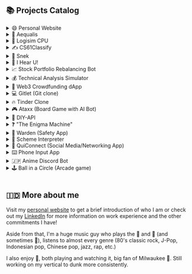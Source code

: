 ## 📚 Projects Catalog

<details>
  <summary> 😄 Personal Website </summary>
  
  - [Repo link](https://github.com/aardisaputra/aardisaputra.github.io)
  
  - Languages used: Javascript, HTML, CSS
  
  - Frameworks/libraries used: React.js, Material-UI  
  <br/>
  
</details>

<details>
  <summary> 🏥 Aequalis </summary>
  
  - [Repo link](https://github.com/aardisaputra/calhacks22)
  
  - Languages used: Javascript, HTML, CSS, Rust, Python
  
  - Frameworks/libraries used: React.js, Express.js, Flask, CockroachDB, Solana
  <br/>
  
</details>

<details>
  <summary> 🔌 Logisim CPU </summary>
  
  - [Repo link](https://github.com/aardisaputra/logisim_cpu)
  
  - Tools used: Logisim  
  <br/>
  
</details>

<details>
  <summary> ✍️ CS61Classify </summary>
  
  - [Repo link](https://github.com/aardisaputra/cs61classify)
  
  - Languages used: RISC-V
  
  - Frameworks/libraries used: Venus
  <br/>
  
</details>

<details>
  <summary> 🐍 Snek </summary>
  
  - [Repo link](https://github.com/aardisaputra/snek)
  
  - Languages used: C
  
  - Frameworks/libraries used: cgdb, Valgrind
  <br/>
  
</details>

<details>
  <summary> 🎵 I Hear U! </summary>
  
  - [Repo link](https://github.com/aardisaputra/i-hear-u)
  
  - Languages used: Javascript, HTML, CSS
  
  - Frameworks/libraries used: Next.js, Material-UI, Express.js, Firebase, Spotify API  
  <br/>
  
</details>

<details>
  <summary> 📈 Stock Portfolio Rebalancing Bot </summary>
  
  - [Repo link](https://github.com/aardisaputra/uchicago_case3)
  
  - Languages used: Python
  
  - Frameworks/libraries used: Numpy, Scipy, Pandas
  <br/>
  
</details>

<details>
  <summary> 💰 Technical Analysis Simulator </summary>
  
  - Frontend
    * [Repo link](https://github.com/aardisaputra/ta_sim_frontend)
    * Languages used: Javascript, HTML, CSS
    * Frameworks/libraries used: React.js, Bootstrap, chart.js, axios
  
  - Backend
    * [Repo link](https://github.com/bradley-tian/TA_Backend)
    * Languages used: Python, SQL
    * Frameworks/libraries used: Flask, Numpy, Pandas, yfinance, sqlite3
  <br/>
  
</details>

<details>
  <summary> 💸 Web3 Crowdfunding dApp </summary>
  
  - [Repo link](https://github.com/aardisaputra/eth-crowdfunding)
  
  - Languages used: Javscript, Solidity, HTML
  
  - Frameworks/libraries used: Hardhat (Ethereum)
  
  - Other technologies used: Chainlink, Ganache
  <br/>
  
</details>

<details>
  <summary> 💻 Gitlet (Git clone) </summary>
  
  - [Repo link](https://github.com/aardisaputra/gitlet)
  
  - Languages used: Java
  
  - Frameworks/libraries used: JUnit
  <br/>
  
</details>

<details>
  <summary> 🔥 Tinder Clone </summary>
  
  - [Repo link](https://github.com/aardisaputra/tinder-clone)
  
  - Languages used: Javascript (Node.js), CSS, HTML
  
  - Frameworks/libraries used: React.js, MongoDB/mongoose, express.js, axios 
  <br/>
  
</details>

<details>
  <summary> 🎮 Ataxx (Board Game with AI Bot) </summary>
  
  - [Repo link](https://github.com/aardisaputra/ataxx)
  
  - Languages used: Java
  
  - Frameworks/libraries used: JUnit
  <br/>
  
</details>

<details>
  <summary> 🔰 DIY-API </summary>
  
  - [Repo link](https://github.com/aardisaputra/diy-api)
  
  - Languages used: Python
  
  - Frameworks/libraries used: Flask, Pandas, Gunicorn
  
  - Other technologies used: Heroku
  <br/>
  
</details>

<details>
  <summary> ❓ "The Enigma Machine" </summary>
  
  - [Repo link](https://github.com/aardisaputra/enigma)
  
  - Languages used: Java
  
  - Frameworks/libraries used: JUnit
  <br/>
  
</details>

<details>
  <summary> 🚓 Warden (Safety App) </summary>
  
  - [Repo link](https://github.com/aardisaputra/Warden)
  
  - Languages used: Javscript, CSS, Python
  
  - Frameworks/libraries used: React Native (frontend), Flask (backend)
  <br/>
  
</details>

<details>
  <summary> 🧠 Scheme Interpreter </summary>
  
  - [Repo link](https://github.com/aardisaputra/scheme_interpreter)
  
  - Languages used: Python, Scheme
  
  <br/>
  
</details>

<details>
  <summary> 🤳 QuiConnect (Social Media/Networking App) </summary>
  
  - [Repo link](https://github.com/aardisaputra/QuiConnect)
  
  - Languages used: Javascript, CSS
  
  - Frameworks/libraries used: React Native
  <br/>
  
</details>

<details>
  <summary> ⌨️ Phone Input App </summary>
  
  - [Repo link](https://github.com/aardisaputra/phone_input)
  
  - Languages used: Dart, Python
  
  - Frameworks/libraries used: Flutter, PyQt5, socket
  <br/>
  
</details>

<details>
  <summary> 🇯🇵 Anime Discord Bot </summary>
  
  - [Repo link](https://github.com/aardisaputra/animebot)
  
  - Languages used: Python
  
  - Frameworks/libraries used: selenium, discord.py
  <br/>
  
</details>

<details>
  <summary> 🕹️ Ball in a Circle (Arcade game) </summary>
  
  - [Repo link](https://github.com/aardisaputra/ballinacircle)
  
  - Languages used: C#
  
  - Technology used: Unity
  <br/>
  
</details>

<br/>

## 🇮🇩 More about me

Visit my [personal website](https://aardisaputra.github.io/) to get a brief introduction of who I am or check out my [LinkedIn](https://www.linkedin.com/in/austin-ardisaputra-4726a11b7/) for more information on work experience and the other commitments I have!

Aside from that, I'm a huge music guy who plays the 🎹 and 🎸 (and sometimes 🥁), listens to almost every genre (80's classic rock, J-Pop, Indonesian pop, Chinese pop, jazz, rap, etc.)

I also enjoy 🏀, both playing and watching it, big fan of Milwaukee 🦌. Still working on my vertical to dunk more consistently.
